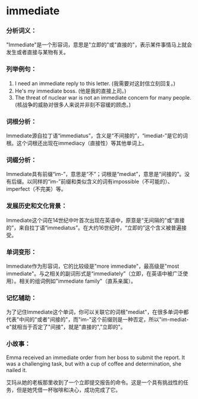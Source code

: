 # immediate

### 分析词义：

  

"Immediate"是一个形容词，意思是"立即的"或"直接的"，表示某件事情马上就会发生或者直接与某物有关。

  

### 列举例句：

  

1.  I need an immediate reply to this letter. (我需要对这封信立刻回复。)
2.  He's my immediate boss. (他是我的直接上司。)
3.  The threat of nuclear war is not an immediate concern for many people. (核战争的威胁对很多人来说并非刻不容缓的顾虑。)

  

### 词根分析：

  

Immediate源自拉丁语“immediatus”，含义是“不间接的”，“imediat-”是它的词根。这个词根还出现在immediacy（直接性）等其他单词上。

  

### 词缀分析：

  

Immediate具有前缀“im-”，意思是“不”；词根是“mediat”，意思是“间接的”。没有后缀。以同样的“im-”前缀和类似含义的词有impossible（不可能的）、imperfect（不完美）等。

  

### 发展历史和文化背景：

  

Immediate这个词在14世纪中叶首次出现在英语中，原意是“无间隔的”或“直接的”，来自拉丁语“immediatus”。在大约16世纪时，“立即的”这个含义被普遍接受。

  

### 单词变形：

  

Immediate作为形容词，它的比较级是"more immediate"，最高级是"most immediate"。与之相关的副词形式是“immediately”（立即，在英语中被广泛使用）。相关的组词例如"immediate family"（直系亲属）。

  

### 记忆辅助：

  

为了记住Immediate这个单词，你可以关联它的词根"mediat"，在很多单词中都代表"中间的"或者"间接的"，而"im-"这个前缀则是一种否定，所以"im-mediat-e"就相当于否定了"间接"，就是"直接的","立即的"。

  

### 小故事：

  

Emma received an immediate order from her boss to submit the report. It was a challenging task, but with a cup of coffee and determination, she nailed it.

  

艾玛从她的老板那里收到了一个立即提交报告的命令。这是一个具有挑战性的任务，但是她凭借一杯咖啡和决心，成功完成了它。
